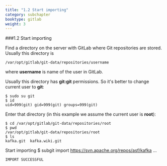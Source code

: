 ```yaml
---
title: "1.2 Start importing"
category: subchapter
booktype: gitlab
weight: 3
---
```


###1.2 Start importing

Find a directory on the server with GitLab where Git repositories are stored. Usually this directory is

    /var/opt/gitlab/git-data/repositories/username

where **username** is name of the user in GitLab.

Usually this directory has **git:git** permissions. So it's better to change current user to **git**:

    $ sudo su git
    $ id
    uid=999(git) gid=999(git) groups=999(git)

Enter that directory (in this example we assume the current user is **root**):

    $ cd /var/opt/gitlab/git-data/repositories/root
    $ pwd
    /var/opt/gitlab/git-data/repositories/root
    $ ls
    kafka.git  kafka.wiki.git

Start importing
    $ subgit import https://svn.apache.org/repos/asf/kafka 
    ...
                                                                                                                                                                                                                                      
    IMPORT SUCCESSFUL

[](#up)